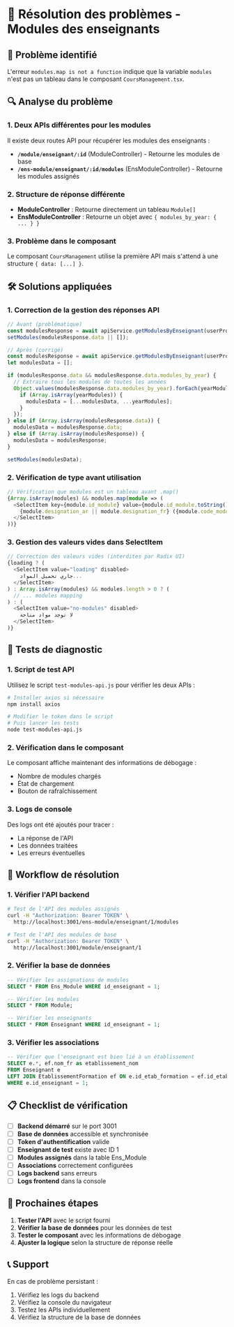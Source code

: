 # 🔧 Résolution des problèmes - Modules des enseignants

## 🚨 Problème identifié

L'erreur `modules.map is not a function` indique que la variable `modules` n'est pas un tableau dans le composant `CoursManagement.tsx`.

## 🔍 Analyse du problème

### 1. **Deux APIs différentes pour les modules**

Il existe deux routes API pour récupérer les modules des enseignants :

- **`/module/enseignant/:id`** (ModuleController) - Retourne les modules de base
- **`/ens-module/enseignant/:id/modules`** (EnsModuleController) - Retourne les modules assignés

### 2. **Structure de réponse différente**

- **ModuleController** : Retourne directement un tableau `Module[]`
- **EnsModuleController** : Retourne un objet avec `{ modules_by_year: { ... } }`

### 3. **Problème dans le composant**

Le composant `CoursManagement` utilise la première API mais s'attend à une structure `{ data: [...] }`.

## 🛠️ Solutions appliquées

### 1. **Correction de la gestion des réponses API**

```typescript
// Avant (problématique)
const modulesResponse = await apiService.getModulesByEnseignant(userProfile.id_enseignant);
setModules(modulesResponse.data || []);

// Après (corrigé)
const modulesResponse = await apiService.getModulesByEnseignant(userProfile.id_enseignant);
let modulesData = [];

if (modulesResponse.data && modulesResponse.data.modules_by_year) {
  // Extraire tous les modules de toutes les années
  Object.values(modulesResponse.data.modules_by_year).forEach(yearModules => {
    if (Array.isArray(yearModules)) {
      modulesData = [...modulesData, ...yearModules];
    }
  });
} else if (Array.isArray(modulesResponse.data)) {
  modulesData = modulesResponse.data;
} else if (Array.isArray(modulesResponse)) {
  modulesData = modulesResponse;
}

setModules(modulesData);
```

### 2. **Vérification de type avant utilisation**

```typescript
// Vérification que modules est un tableau avant .map()
{Array.isArray(modules) && modules.map(module => (
  <SelectItem key={module.id_module} value={module.id_module.toString()}>
    {module.designation_ar || module.designation_fr} ({module.code_module})
  </SelectItem>
))}
```

### 3. **Gestion des valeurs vides dans SelectItem**

```typescript
// Correction des valeurs vides (interdites par Radix UI)
{loading ? (
  <SelectItem value="loading" disabled>
    جاري تحميل المواد...
  </SelectItem>
) : Array.isArray(modules) && modules.length > 0 ? (
  // ... modules mapping
) : (
  <SelectItem value="no-modules" disabled>
    لا توجد مواد متاحة
  </SelectItem>
)}
```

## 🧪 Tests de diagnostic

### 1. **Script de test API**

Utilisez le script `test-modules-api.js` pour vérifier les deux APIs :

```bash
# Installer axios si nécessaire
npm install axios

# Modifier le token dans le script
# Puis lancer les tests
node test-modules-api.js
```

### 2. **Vérification dans le composant**

Le composant affiche maintenant des informations de débogage :
- Nombre de modules chargés
- État de chargement
- Bouton de rafraîchissement

### 3. **Logs de console**

Des logs ont été ajoutés pour tracer :
- La réponse de l'API
- Les données traitées
- Les erreurs éventuelles

## 🔄 Workflow de résolution

### 1. **Vérifier l'API backend**

```bash
# Test de l'API des modules assignés
curl -H "Authorization: Bearer TOKEN" \
  http://localhost:3001/ens-module/enseignant/1/modules

# Test de l'API des modules de base
curl -H "Authorization: Bearer TOKEN" \
  http://localhost:3001/module/enseignant/1
```

### 2. **Vérifier la base de données**

```sql
-- Vérifier les assignations de modules
SELECT * FROM Ens_Module WHERE id_enseignant = 1;

-- Vérifier les modules
SELECT * FROM Module;

-- Vérifier les enseignants
SELECT * FROM Enseignant WHERE id_enseignant = 1;
```

### 3. **Vérifier les associations**

```sql
-- Vérifier que l'enseignant est bien lié à un établissement
SELECT e.*, ef.nom_fr as etablissement_nom
FROM Enseignant e
LEFT JOIN EtablissementFormation ef ON e.id_etab_formation = ef.id_etab_formation
WHERE e.id_enseignant = 1;
```

## 📋 Checklist de vérification

- [ ] **Backend démarré** sur le port 3001
- [ ] **Base de données** accessible et synchronisée
- [ ] **Token d'authentification** valide
- [ ] **Enseignant de test** existe avec ID 1
- [ ] **Modules assignés** dans la table Ens_Module
- [ ] **Associations** correctement configurées
- [ ] **Logs backend** sans erreurs
- [ ] **Logs frontend** dans la console

## 🎯 Prochaines étapes

1. **Tester l'API** avec le script fourni
2. **Vérifier la base de données** pour les données de test
3. **Tester le composant** avec les informations de débogage
4. **Ajuster la logique** selon la structure de réponse réelle

## 📞 Support

En cas de problème persistant :
1. Vérifiez les logs du backend
2. Vérifiez la console du navigateur
3. Testez les APIs individuellement
4. Vérifiez la structure de la base de données

